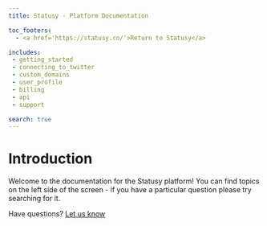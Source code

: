 ```yaml
---
title: Statusy - Platform Documentation

toc_footers:
  - <a href='https://statusy.co/'>Return to Statusy</a>

includes:
 - getting_started
 - connecting_to_twitter
 - custom_domains
 - user_profile
 - billing
 - api
 - support

search: true
---
```


# Introduction

Welcome to the documentation for the Statusy platform! You can find topics on the left
side of the screen - if you have a particular question please try searching for it.

Have questions? [Let us know](mailto:support@statusy.co)
